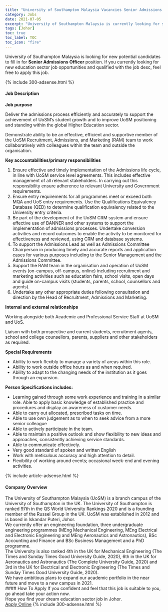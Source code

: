 ```yaml
---
title: "University of Southampton Malaysia Vacancies Senior Admissions Officer" 
category: Jobs 
date: 2021-07-05 
excerpt: "University of Southampton Malaysia is currently looking for suitable person to fill in the Senior Admissions Officer which positioned at Johor" 
tags: [Johor] 
toc: true 
toc_label: TOC 
toc_icon: "fire" 
--- 
```


<p>University of Southampton Malaysia is looking for new potential candidates to fill in for <b>Senior Admissions Officer</b> position. If you currently looking for new education sector job opportunities and qualified with the job desc, feel free to apply this job.
</p>{% include 300-adsense.html %} 
<div><div><h4>Job Description</h4></div><div><div><span><div><p><strong>Job purpose</strong></p><p>Deliver the admissions process efficiently and accurately to support the achievement of UoSM&#8217;s student growth and to improve UoSM positioning and standing within the global Higher Education sector.</p><p>Demonstrate ability to be an effective, efficient and supportive member of the UoSM Recruitment, Admissions, and Marketing (RAM) team to work collaboratively with colleagues within the team and outside the organisation.</p><p><strong>Key accountabilities/primary responsibilities</strong></p><ol><li>Ensure effective and timely implementation of the Admissions life cycle, in line with UoSM service level agreements. This includes effective management of all relevant stakeholders. In carrying out this responsibility ensure adherence to relevant University and Government requirements.</li><li>Ensure entry requirements for all programmes meet or exceed both MQA and UoS entry requirements. Use the Qualifications Equivalency Database (QED) to determine qualification equivalency related to the University entry criteria.</li><li>Be part of the development of the UoSM CRM system and ensure effective use of BANNER and other systems to support the implementation of admissions processes. Undertake conversion activities and record outcomes to enable the activity to be monitored for effectiveness and reviewed, using CRM and database systems.</li><li>To support the Admissions Lead as well as Admissions Committee Chairperson in producing timely and accurate reports and application cases for various purposes including to the Senior Management and the Admissions Committee.</li><li>Support the RAM team in the organisation and operation of UoSM events (on-campus, off-campus, online) including recruitment and marketing activities such as education fairs, school visits, open days and guide on-campus visits (students, parents, school, counsellors and agents).</li><li>Undertake any other appropriate duties following consultation and direction by the Head of Recruitment, Admissions and Marketing.</li></ol><p><strong>Internal and external relationships</strong></p><p>Working alongside both Academic and Professional Service Staff at UoSM and UoS.</p><p>Liaison with both prospective and current students, recruitment agents, school and college counsellors, parents, suppliers and other stakeholders as required.</p><p><strong>Special Requirements</strong></p><ul><li>Ability to work flexibly to manage a variety of areas within this role.</li><li>Ability to work outside office hours as and when required.</li><li>Ability to adapt to the changing needs of the institution as it goes through an expansion.</li></ul><p><strong>Person Specifications includes:</strong></p><ul><li>Learning gained through some work experience and training in a similar role. Able to apply basic knowledge of established practice and procedures and display an awareness of customer needs.</li><li>Able to carry out allocated, prescribed tasks on time.&#160;</li><li>Able to use own judgement as to when to seek advice from a more senior colleague</li><li>Able to actively participate in the team.</li><li>Able to maintain a positive outlook and show flexibility to new ideas and approaches, consistently achieving service standards.</li><li>Able to communicate effectively.</li><li>Very good standard of spoken and written English</li><li>Work with meticulous accuracy and high attention to detail.</li><li>Flexibility of working around events; occasional week-end and evening activities.</li></ul></div></span></div></div></div> 
{% include article-adsense.html %} 
<div><div><h4>Company Overview</h4></div><div><div><span><div><div>
<div>
<div>
<div>The University of Southampton Malaysia (UoSM) is a branch campus of the University of Southampton in the UK. The University of Southampton is ranked 97th in the QS World University Rankings 2020 and is a founding member of the Russel Group in the UK. UoSM was established in 2012 and is based in Iskandar Puteri, Johor.</div>
<div>We currently offer an engineering foundation, three undergraduate engineering programmes (MEng Mechanical Engineering, MEng Electrical and Electronic Engineering and MEng Aeronautics and Astronautics),&#160;BSc Accounting and Finance and BSc Business Management and a PhD programme.</div>
<div>The University is also ranked 4th in the UK for Mechanical Engineering (The Times and Sunday Times Good University Guide, 2020), 6th in the UK for Aeronautics and Astronautics (The Complete University Guide, 2020) and 3rd in the UK for Electrical and Electronic Engineering (The Times and Sunday Times Good University Guide, 2020).</div>
<div>We have ambitious plans to expand our academic portfolio in the near future and move to a new campus in 2021.</div>
</div>
</div>
</div></div></span></div></div></div> 
#### How To Apply 
If you confident and feel that this job is suitable to you, go ahead take your action now. <br/> 
Hope you find your dream education sector job in Johor. <br/> 
<a href="https://www.jobstreet.com.my/en/job/senior-admissions-officer-4605430?jobId=jobstreet-my-job-4605430" class="btn btn--info" target="_blank" rel="nofollow noopenner">Apply Online</a> 
{% include 300-adsense.html %} 